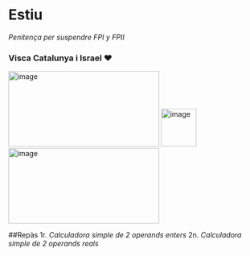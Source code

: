 # Estiu
*Penitença per suspendre FPI y FPII*
### Visca Catalunya i Israel ❤️
<img width="300" height="150" alt="image" src="https://github.com/user-attachments/assets/4218fed2-34cd-4194-b4cb-9ccb18422c63" />  <img width="70" height="75" alt="image" src="https://github.com/user-attachments/assets/a0bb15bf-755b-48a6-9892-26768935476d" />  <img width="300" height="150" alt="image" src="https://github.com/user-attachments/assets/0a1ff437-3c87-48c7-9a1c-1091ea7e512a" />

##Repàs
1r. *Calculadora simple de 2 operands enters*
2n. *Calculadora simple de 2 operands reals*
